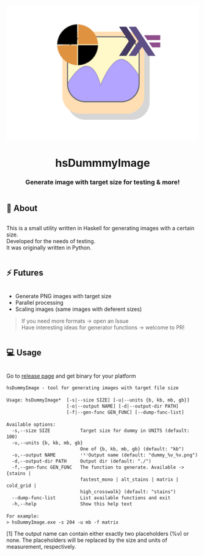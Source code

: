 <div align="center">
  
![hsDummyImage logo](assets/readme_logo.png)
  
# hsDummmyImage


  
### Generate image with target size for testing & more!  
  
</div>

<summary><h2 style="display: inline-block;">🌟 About</h2></summary>

This is a small utility written in Haskell for generating images with a certain size.<br>
Developed for the needs of testing.<br>
It was originally written in Python.

<summary><h2 style="display: inline-block;">⚡ Futures</h2></summary>

 * Generate PNG images with target size
 * Parallel processing
 * Scaling images (same images with deferent sizes)
 
 > If you need more formats -> open an Issue <br>
 > Have interesting ideas for generator functions -> welcome to PR!

<summary><h2 style="display: inline-block;">💻 Usage</h2></summary>

Go to [release page](https://github.com/DummyFiles/hsDummyImage/releases) and get binary for your platform

```
hsDummyImage - tool for generating images with target file size

Usage: hsDummyImage*  [-s|--size SIZE] [-u|--units {b, kb, mb, gb}]
                      [-o|--output NAME] [-d|--output-dir PATH]
                      [-f|--gen-func GEN_FUNC] [--dump-func-list]

Available options:
  -s,--size SIZE           Target size for dummy in UNITS (default: 100)
  -u,--units {b, kb, mb, gb}
                           One of {b, kb, mb, gb} (default: "kb")
  -o,--output NAME         ⁽¹⁾Output name (default: "dummy_%v_%v.png")
  -d,--output-dir PATH     Output dir (default: "./")
  -f,--gen-func GEN_FUNC   The function to generate. Available -> {stains |
                           fastest_mono | alt_stains | matrix | cold_grid |
                           high_crosswalk} (default: "stains")
  --dump-func-list         List available functions and exit
  -h,--help                Show this help text
  
For example:
> hsDummyImage.exe -s 204 -u mb -f matrix
```
\[1] The output name can contain either exactly two placeholders (%v) or none. The placeholders will be replaced by the size and units of measurement, respectively.
